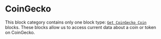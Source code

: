 # CoinGecko

This block category contains only one block type: [`Get CoinGecko Coin`](get-coingecko-coin.md) blocks. These blocks allow us to access current data about a coin or token on CoinGecko.
